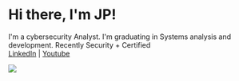 <h1>Hi there, I'm JP!</h1>

I'm a cybersecurity Analyst. I'm graduating in Systems analysis and development. Recently Security + Certified <br>
<a href="https://www.linkedin.com/in/jo%C3%A3o-paulo-41a195244/">LinkedIn</a> | <a href="#">Youtube</a>

<a href="https://www.linkedin.com/in/joão-paulo-41a195244/">
<img src="https://img.shields.io/badge/LinkedIn-0077B5?style=for-the-badge&logo=linkedin&logoColor=white"/></a>


